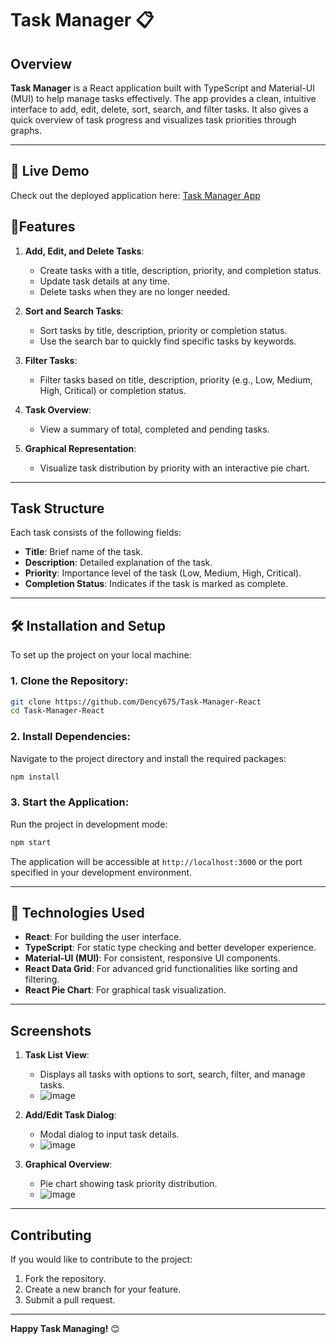 # Task Manager 📋

## Overview

**Task Manager** is a React application built with TypeScript and Material-UI (MUI) to help manage tasks effectively. The app provides a clean, intuitive interface to add, edit, delete, sort, search, and filter tasks. It also gives a quick overview of task progress and visualizes task priorities through graphs.

---

## 🚀 Live Demo

Check out the deployed application here: [Task Manager App](https://task-manager-react-sigma.vercel.app/)

## 🌟Features

1. **Add, Edit, and Delete Tasks**:

   - Create tasks with a title, description, priority, and completion status.
   - Update task details at any time.
   - Delete tasks when they are no longer needed.

2. **Sort and Search Tasks**:

   - Sort tasks by title, description, priority or completion status.
   - Use the search bar to quickly find specific tasks by keywords.

3. **Filter Tasks**:

   - Filter tasks based on title, description, priority (e.g., Low, Medium, High, Critical) or completion status.

4. **Task Overview**:

   - View a summary of total, completed and pending tasks.

5. **Graphical Representation**:
   - Visualize task distribution by priority with an interactive pie chart.

---

## Task Structure

Each task consists of the following fields:

- **Title**: Brief name of the task.
- **Description**: Detailed explanation of the task.
- **Priority**: Importance level of the task (Low, Medium, High, Critical).
- **Completion Status**: Indicates if the task is marked as complete.

---

## 🛠️ Installation and Setup

To set up the project on your local machine:

### 1. Clone the Repository:

```bash
git clone https://github.com/Dency675/Task-Manager-React
cd Task-Manager-React
```

### 2. Install Dependencies:

Navigate to the project directory and install the required packages:

```bash
npm install
```

### 3. Start the Application:

Run the project in development mode:

```bash
npm start
```

The application will be accessible at `http://localhost:3000` or the port specified in your development environment.

---

## 🧩 Technologies Used

- **React**: For building the user interface.
- **TypeScript**: For static type checking and better developer experience.
- **Material-UI (MUI)**: For consistent, responsive UI components.
- **React Data Grid**: For advanced grid functionalities like sorting and filtering.
- **React Pie Chart**: For graphical task visualization.

---

## Screenshots

1. **Task List View**:

   - Displays all tasks with options to sort, search, filter, and manage tasks.
   - ![image](https://github.com/user-attachments/assets/50cac99d-03ae-4672-a998-99c87cf79304)

2. **Add/Edit Task Dialog**:

   - Modal dialog to input task details.
   - ![image](https://github.com/user-attachments/assets/81b3329d-b845-4653-bab3-8ba7fb13d97e)

3. **Graphical Overview**:
   - Pie chart showing task priority distribution.
   - ![image](https://github.com/user-attachments/assets/7b62f196-450f-440a-943c-2a6e6d44b203)

---

## Contributing

If you would like to contribute to the project:

1. Fork the repository.
2. Create a new branch for your feature.
3. Submit a pull request.

---

**Happy Task Managing!** 😊
